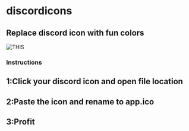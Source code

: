 # discordicons
## Replace discord icon with fun colors
![THIS](https://pillow.s-ul.eu/rhV89i07)

### Instructions
## 1:Click your discord icon and open file location
## 2:Paste the icon and rename to app.ico
## 3:Profit
